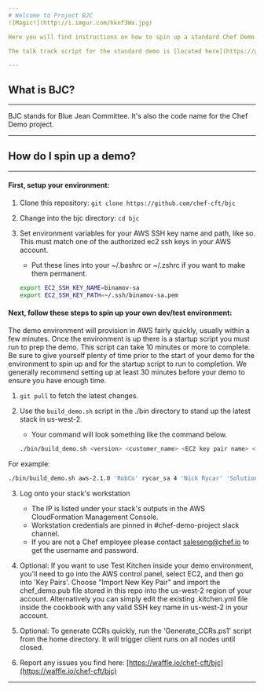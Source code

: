 ```yaml
---
# Welcome to Project BJC
![Magic!](http://i.imgur.com/hknf3Wx.jpg)

Here you will find instructions on how to spin up a standard Chef Demo environment in AWS, as well as instructions on how you can contribute to demo development.  This document assumes you have basic familiarity with AWS, Cloudformation, and SSH keys.  This project is maintained by the Solutions Architects team at Chef.  Issues, pull requests and general feedback are all welcome.  You may email us at saleseng [at] chef.io if you want to get in touch.

The talk track script for the standard demo is [located here](https://github.com/chef-cft/bjc/blob/master/SSL_Demo_Script.md)

---
```

## What is BJC?
---
BJC stands for Blue Jean Committee. It's also the code name for the Chef Demo project.

---
## How do I spin up a demo?
---
#### First, setup your environment:
1. Clone this repository: `git clone https://github.com/chef-cft/bjc`
2. Change into the bjc directory: `cd bjc`
3. Set environment variables for your AWS SSH key name and path, like so.  This must match one of the authorized ec2 ssh keys in your AWS account.
    * Put these lines into your ~/.bashrc or ~/.zshrc if you want to make them permanent.

   ```bash
   export EC2_SSH_KEY_NAME=binamov-sa
   export EC2_SSH_KEY_PATH=~/.ssh/binamov-sa.pem
   ```

#### Next, follow these steps to spin up your own dev/test environment:
The demo environment will provision in AWS fairly quickly, usually within a few minutes.  Once the environment is up there is a startup script you must run to prep the demo.  This script can take 10 minutes or more to complete.  Be sure to give yourself plenty of time prior to the start of your demo for the environment to spin up and for the startup script to run to completion.  We generally recommend setting up at least 30 minutes before your demo to ensure you have enough time.

1.  `git pull` to fetch the latest changes.
2.  Use the `build_demo.sh` script in the ./bin directory to stand up the latest stack in us-west-2.
    * Your command will look something like the command below.

    ```bash
    ./bin/build_demo.sh <version> <customer_name> <EC2 key pair name> <TTL> <your_name> <team_name>
    ```
  For example:

  ```bash
  ./bin/build_demo.sh aws-2.1.0 'RobCo' rycar_sa 4 'Nick Rycar' 'Solutions Architects'
  ```

3.  Log onto your stack's workstation
    * The IP is listed under your stack's outputs in the AWS CloudFormation Management Console.
    * Workstation credentials are pinned in #chef-demo-project slack channel.  
    * If you are not a Chef employee please contact saleseng@chef.io to get the username and password.

4.  Optional:  If you want to use Test Kitchen inside your demo environment, you'll need to go into the AWS control panel, select EC2, and then go into 'Key Pairs'.  Choose "Import New Key Pair" and import the chef_demo.pub file stored in this repo into the us-west-2 region of your account.  Alternatively you can simply edit the existing .kitchen.yml file inside the cookbook with any valid SSH key name in us-west-2 in your account.

5. Optional: To generate CCRs quickly, run the 'Generate_CCRs.ps1' script from the home directory. It will trigger client runs on all nodes until closed.

6.  Report any issues you find here:  [https://waffle.io/chef-cft/bjc](https://waffle.io/chef-cft/bjc)
---
